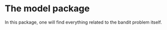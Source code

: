 # The model package

 In this package, one will find everything related to the bandit problem 
itself.